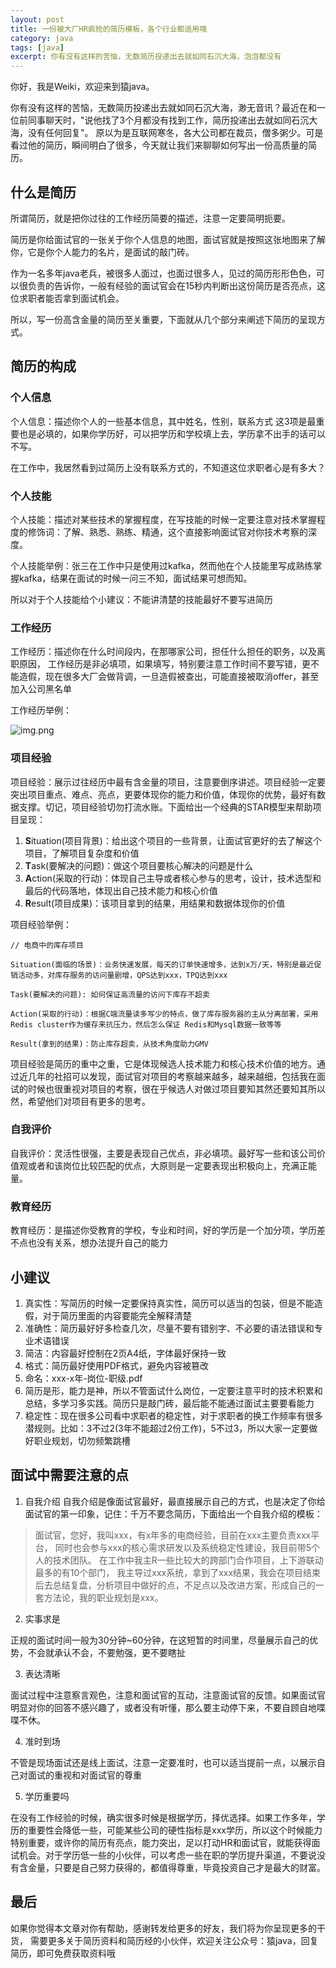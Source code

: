 ```yaml
---
layout: post
title: 一份被大厂HR疯抢的简历模板，各个行业都适用哦
category: java
tags: [java]
excerpt: 你有没有这样的苦恼，无数简历投递出去就如同石沉大海，泡泡都没有
--- 
```


你好，我是Weiki，欢迎来到猿java。

你有没有这样的苦恼，无数简历投递出去就如同石沉大海，渺无音讯？最近在和一位前同事聊天时，"说他找了3个月都没有找到工作，简历投递出去就如同石沉大海，没有任何回复"。 原以为是互联网寒冬，各大公司都在裁员，僧多粥少。可是看过他的简历，瞬间明白了很多，今天就让我们来聊聊如何写出一份高质量的简历。
## 什么是简历

所谓简历，就是把你过往的工作经历简要的描述，注意一定要简明扼要。

简历是你给面试官的一张关于你个人信息的地图，面试官就是按照这张地图来了解你，它是你个人能力的名片，是面试的敲门砖。

作为一名多年java老兵，被很多人面过，也面过很多人，见过的简历形形色色，可以很负责的告诉你，一般有经验的面试官会在15秒内判断出这份简历是否亮点，这位求职者能否拿到面试机会。

所以，写一份高含金量的简历至关重要，下面就从几个部分来阐述下简历的呈现方式。

## 简历的构成
### 个人信息
个人信息：描述你个人的一些基本信息，其中姓名，性别，联系方式 这3项是最重要也是必填的，如果你学历好，可以把学历和学校填上去，学历拿不出手的话可以不写。

在工作中，我居然看到过简历上没有联系方式的，不知道这位求职者心是有多大？

### 个人技能
个人技能：描述对某些技术的掌握程度，在写技能的时候一定要注意对技术掌握程度的修饰词：了解、熟悉、熟练、精通，这个直接影响面试官对你技术考察的深度。

个人技能举例：张三在工作中只是使用过kafka，然而他在个人技能里写成熟练掌握kafka，结果在面试的时候一问三不知，面试结果可想而知。

所以对于个人技能给个小建议：不能讲清楚的技能最好不要写进简历

### 工作经历
工作经历：描述你在什么时间段内，在那哪家公司，担任什么担任的职务，以及离职原因， 工作经历是非必填项，如果填写，特别要注意工作时间不要写错，更不能造假，现在很多大厂会做背调，一旦造假被查出，可能直接被取消offer，甚至加入公司黑名单

工作经历举例：

![img.png](https://yuanjava.cn/assets/md/java/jingli.png)
   

### 项目经验

项目经验：展示过往经历中最有含金量的项目，注意要倒序讲述。项目经验一定要突出项目重点、难点、亮点，更要体现你的能力和价值，体现你的优势，最好有数据支撑。切记，项目经验切勿打流水账。下面给出一个经典的STAR模型来帮助项目呈现：
1. **S**ituation(项目背景)：给出这个项目的一些背景，让面试官更好的去了解这个项目，了解项目复杂度和价值
2. **T**ask(要解决的问题)：做这个项目要核心解决的问题是什么
3. **A**ction(采取的行动)：体现自己主导或者核心参与的思考，设计，技术选型和最后的代码落地，体现出自己技术能力和核心价值
4. **R**esult(项目成果)：该项目拿到的结果，用结果和数据体现你的价值

项目经验举例：
```text
// 电商中的库存项目

Situation(面临的场景)：业务快速发展，每天的订单快速增多，达到x万/天，特别是最近促销活动多，对库存服务的访问量剧增，QPS达到xxx，TPQ达到xxx

Task(要解决的问题): 如何保证高流量的访问下库存不超卖

Action(采取的行动)：根据C端流量读多写少的特点，做了库存服务器的主从分离部署，采用Redis cluster作为缓存来抗压力，然后怎么保证 Redis和Mysql数据一致等等

Result(拿到的结果)：防止库存超卖，从技术角度助力GMV
```

项目经验是简历的重中之重，它是体现候选人技术能力和核心技术价值的地方。通过近几年的社招可以发现，面试官对项目的考察越来越多，越来越细，包括我在面试的时候也很重视对项目的考察，很在乎候选人对做过项目要知其然还要知其所以然，希望他们对项目有更多的思考。

### 自我评价

自我评价：灵活性很强，主要是表现自己优点，非必填项。最好写一些和该公司价值观或者和该岗位比较匹配的优点，大原则是一定要表现出积极向上，充满正能量。

### 教育经历
教育经历：是描述你受教育的学校，专业和时间，好的学历是一个加分项，学历差不点也没有关系，想办法提升自己的能力

## 小建议
1. 真实性：写简历的时候一定要保持真实性，简历可以适当的包装，但是不能造假，对于简历里面的内容要能完全解释清楚
2. 准确性：简历最好好多检查几次，尽量不要有错别字、不必要的语法错误和专业术语错误
3. 简洁：内容最好控制在2页A4纸，字体最好保持一致
4. 格式：简历最好使用PDF格式，避免内容被篡改
5. 命名：xxx-x年-岗位-职级.pdf 
6. 简历是形，能力是神，所以不管面试什么岗位，一定要注意平时的技术积累和总结，多学习多实践。简历只是敲门砖，最后能不能通过面试主要要看能力
7. 稳定性：现在很多公司看中求职者的稳定性，对于求职者的换工作频率有很多潜规则。比如：3不过2(3年不能超过2份工作)，5不过3，所以大家一定要做好职业规划，切勿频繁跳槽

## 面试中需要注意的点
1. 自我介绍
自我介绍是像面试官最好，最直接展示自己的方式，也是决定了你给面试官的第一印象，记住：千万不要念简历，下面给出一个自我介绍的模板：

>面试官，您好，我叫xxx，有x年多的电商经验，目前在xxx主要负责xxx平台，
> 同时也会参与xxx的核心需求研发以及系统稳定性建设，我目前带5个人的技术团队。
> 在工作中我主R一些比较大的跨部门合作项目，上下游联动最多的有10个部门，
> 我主导过xxx系统，拿到了xxx结果，我会在项目结束后去总结复盘，分析项目中做好的点，不足点以及改进方案，形成自己的一套方法论，我的职业规划是xxx。

2. 实事求是

正规的面试时间一般为30分钟~60分钟，在这短暂的时间里，尽量展示自己的优势，不会就承认不会，不要勉强，更不要瞎扯

3. 表达清晰

面试过程中注意察言观色，注意和面试官的互动，注意面试官的反馈。如果面试官明显对你的回答不感兴趣了，或者没有听懂，那么要主动停下来，不要自顾自地喋喋不休。

4. 准时到场

不管是现场面试还是线上面试，注意一定要准时，也可以适当提前一点，以展示自己对面试的重视和对面试官的尊重

5. 学历重要吗

在没有工作经验的时候，确实很多时候是根据学历，择优选择。如果工作多年，学历的重要性会降低一些，可能某些公司的硬性指标是xxx学历，所以这个时候能力特别重要，或许你的简历有亮点，能力突出，足以打动HR和面试官，就能获得面试机会。对于学历低一些的小伙伴，可以考虑一些在职的学历提升渠道，不要说没有含金量，只要是自己努力获得的，都值得尊重，毕竟投资自己才是最大的财富。

## 最后
如果你觉得本文章对你有帮助，感谢转发给更多的好友，我们将为你呈现更多的干货， 需要更多关于简历资料和简历经的小伙伴，欢迎关注公众号：猿java，回复简历，即可免费获取资料哦

